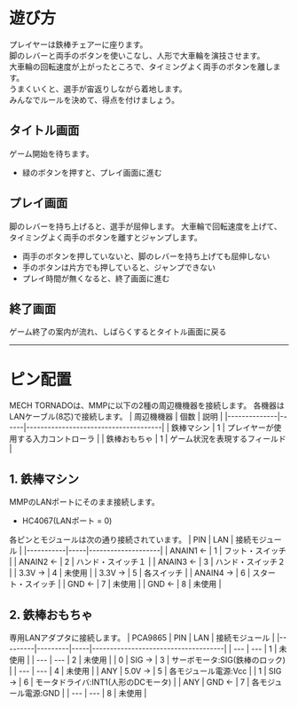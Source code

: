 # 遊び方
プレイヤーは鉄棒チェアーに座ります。</BR>
脚のレバーと両手のボタンを使いこなし、人形で大車輪を演技させます。</BR>
大車輪の回転速度が上がったところで、タイミングよく両手のボタンを離します。</BR>
うまくいくと、選手が宙返りしながら着地します。</BR>
みんなでルールを決めて、得点を付けましょう。

## タイトル画面
ゲーム開始を待ちます。
- 緑のボタンを押すと、プレイ画面に進む

## プレイ画面
脚のレバーを持ち上げると、選手が屈伸します。
大車輪で回転速度を上げて、タイミングよく両手のボタンを離すとジャンプします。
- 両手のボタンを押していないと、脚のレバーを持ち上げても屈伸しない
- 手のボタンは片方でも押していると、ジャンプできない
- プレイ時間が無くなると、終了画面に進む

## 終了画面
ゲーム終了の案内が流れ、しばらくするとタイトル画面に戻る

-----
# ピン配置
MECH TORNADOは、MMPに以下の2種の周辺機機器を接続します。
各機器はLANケーブル(8芯)で接続します。
| 周辺機機器   | 個数 | 説明                                 |
|--------------|------|--------------------------------------|
| 鉄棒マシン   |   1  | プレイヤーが使用する入力コントローラ |
| 鉄棒おもちゃ |   1  | ゲーム状況を表現するフィールド       |

## 1. 鉄棒マシン
MMPのLANポートにそのまま接続します。
- HC4067(LANポート = 0)

各ピンとモジュールは次の通り接続されています。
| PIN       | LAN | 接続モジュール     |
|-----------|-----|--------------------|
| ANAIN1 ← |  1  | フット・スイッチ   |
| ANAIN2 ← |  2  | ハンド・スイッチ１ |
| ANAIN3 ← |  3  | ハンド・スイッチ２ |
| 3.3V   → |  4  | 未使用             |
| 3.3V   → |  5  | 各スイッチ         |
| ANAIN4 → |  6  | スタート・スイッチ |
| GND    ← |  7  | 未使用             |
| GND    ← |  8  | 未使用             |

## 2. 鉄棒おもちゃ
専用LANアダプタに接続します。
| PCA9865 | PIN     | LAN | 接続モジュール                      |
|---------|---------|-----|-------------------------------------|
| ---     | ---     |  1  | 未使用                              |
| ---     | ---     |  2  | 未使用                              |
| 0       | SIG  → |  3  | サーボモータ:SIG(鉄棒のロック)      |
| ---     | ---     |  4  | 未使用                              |
| ANY     | 5.0V → |  5  | 各モジュール電源:Vcc                |
| 1       | SIG  → |  6  | モータドライバ:INT1(人形のDCモータ) |
| ANY     | GND  ← |  7  | 各モジュール電源:GND                |
| ---     | ---     |  8  | 未使用                              |